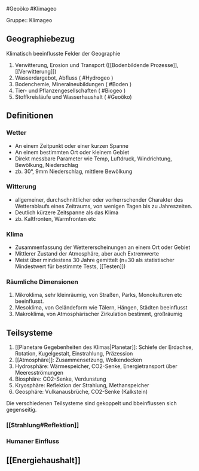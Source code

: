 #Geoöko #Klimageo

Gruppe:: Klimageo

## Geographiebezug

Klimatisch beeinflusste Felder der Geographie
1. Verwitterung, Erosion und Transport ([[Bodenbildende Prozesse]], [[Verwitterung]])
2. Wasserdargebot, Abfluss ( #Hydrogeo )
3. Bodenchemie, Mineralneubildungen ( #Boden )
4. Tier- und Pflanzengesellschaften ( #Biogeo )
5. Stoffkreisläufe und Wasserhaushalt ( #Geoöko)

## Definitionen

### Wetter

- An einem Zeitpunkt oder einer kurzen Spanne
- An einem bestimmten Ort oder kleinem Gebiet
- Direkt messbare Parameter wie Temp, Luftdruck, Windrichtung, Bewölkung, Niederschlag
- zb. 30°, 9mm Niederschlag, mittlere Bewölkung

### Witterung

- allgemeiner, durchschnittlicher oder vorherrschender Charakter des Wetterablaufs eines Zeitraums, von wenigen Tagen bis zu Jahreszeiten.
- Deutlich kürzere Zeitspanne als das Klima
- zb. Kaltfronten, Warmfronten etc

### Klima

- Zusammenfassung der Wettererscheinungen an einem Ort oder Gebiet
- Mittlerer Zustand der Atmosphäre, aber auch Extremwerte
- Meist über mindestens 30 Jahre gemittelt (n=30 als statistischer Mindestwert für bestimmte Tests, [[Testen]])

### Räumliche Dimensionen

1. Mikroklima, sehr kleinräumig, von Straßen, Parks, Monokulturen etc beeinflusst.
2. Mesoklima, von Geländeform wie Tälern, Hängen, Städten beeinflusst
3. Makroklima, von Atmosphärischer Zirkulation bestimmt, großräumig

## Teilsysteme

1. [[Planetare Gegebenheiten des Klimas|Planetar]]: Schiefe der Erdachse, Rotation, Kugelgestalt, Einstrahlung, Präzession
2. [[Atmosphäre]]: Zusammensetzung, Wolkendecken
3. Hydrosphäre: Wärmespeicher, CO2-Senke, Energietransport über Meeresströmungen
4. Biosphäre: CO2-Senke, Verdunstung
5. Kryosphäre: Reflektion der Strahlung, Methanspeicher
6. Geosphäre: Vulkanausbrüche, CO2-Senke (Kalkstein)

Die verschiedenen Teilsysteme sind gekoppelt und bbeinflussen sich gegenseitig.

### [[Strahlung#Reflektion]]

### Humaner Einfluss

## [[Energiehaushalt]]